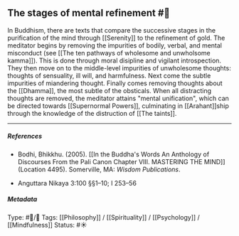 ## The stages of mental refinement  #🧠 

In Buddhism, there are texts that compare the successive stages in the purification of the mind through [[Serenity]] to the refinement of gold. The meditator begins by removing the impurities of bodily, verbal, and mental misconduct (see [[The ten pathways of wholesome and unwholsome kamma]]). This is done through moral disipline and vigilant introspection. They then move on to the middle-level impurities of unwholesome thoughts: thoughts of sensuality, ill will, and harmfulness. Next come the subtle impurities of miandering thought. Finally comes removing thoughts about the [[Dhamma]], the most subtle of the obsticals. When all distracting thoughts are removed, the meditator attains "mental unification", which can be directed towards [[Supernormal Powers]], culminating in [[Arahant]]ship through the knowledge of the distruction of [[The taints]]. 

___

##### References

- Bodhi, Bhikkhu. (2005). [[In the Buddha's Words An Anthology of Discourses From the Pali Canon Chapter VIII. MASTERING THE MIND]] (Location 4495). Somerville, MA: _Wisdom Publications_.

- Anguttara Nikaya 3:100 §§1–10; I 253–56

##### Metadata
Type: #🔵/🔵 
Tags: [[Philosophy]] / [[Spirituality]] / [[Psychology]] / [[Mindfulness]] 
Status: #☀️ 